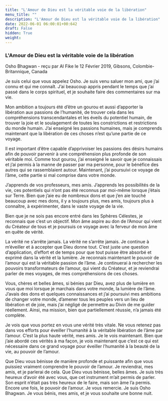```yaml
---
title: "L'Amour de Dieu est la véritable voie de la libération"
menu_title: ""
description: "L'Amour de Dieu est la véritable voie de la libération"
date: 2022-06-01 06:00:01+00:642
draft: False
hidden: True
weight:
---
```

### L'Amour de Dieu est la véritable voie de la libération

Osho Bhagwan - reçu par Al Fike le 12 Février 2019, Gibsons, Colombie-Britannique, Canada

Je suis celui que vous appelez Osho. Je suis venu saluer mon ami, que j’ai connu et qui me connaît. J’ai beaucoup appris pendant le temps que j’ai passé dans le corps spirituel, et je souhaite faire des commentaires sur ma vie.

Mon ambition a toujours été d’être un gourou et aussi d’apporter la libération aux passions de l’humanité, de trouver cela dans les compréhensions transcendantales et les éveils du potentiel humain, de trouver la joie et le soulagement de toutes les constrictions et restrictions du monde humain. J’ai enseigné les passions humaines, mais je comprends maintenant que la libération de ces choses n’est qu’une partie de ce voyage.

Il est important d’être capable d’apprivoiser les passions des désirs humains afin de pouvoir parvenir à une compréhension plus profonde de son véritable moi. Comme tout gourou, j’ai enseigné le savoir que je connaissais et j’ai permis à la manne de passer par ma personne, pour le bénéfice des autres qui se rassemblaient autour. Maintenant, j’ai poursuivi ce voyage de l’âme, cette partie si mal comprise dans votre monde.

J’apprends de vos professeurs, mes amis. J’apprends les possibilités de la vie, ces potentiels qui n’ont pas été reconnus par moi-même lorsque j’étais sur Terre. Bien que j’aie eu de nombreux dons et que j’en aie touché beaucoup avec mes dons, il y a toujours plus, mes amis, toujours plus à connaître, à expérimenter, dans le vaste voyage de la vie.

Bien que je ne sois pas encore entré dans les Sphères Célestes, je reconnais que c’est un objectif. Mon âme aspire au don de l’Amour qui vient du Créateur de tous et je poursuis ce voyage avec la ferveur de mon âme en quête de vérité.

La vérité ne s’arrête jamais. La vérité ne s’arrête jamais. Je continue à m’éveiller et à accepter que Dieu donne tout. C’est juste une question d’application, d’effort et de temps pour que tout puisse être absorbé et exprimé dans la vérité et la lumière. Je reconnais maintenant le pouvoir de l’amour qui est la véritable passion de l’âme. Je continuerai à rechercher les pouvoirs transformateurs de l’amour, qui vient du Créateur, et je reviendrai parler de mes voyages, de mes compréhensions de ces choses.

Vous, chères et belles âmes, si bénies par Dieu, avez plus de lumière en vous que moi lorsque je marchais dans votre monde, la lumière de l’âme. J’avais des dons et quelques connaissances et j’ai poursuivi mes ambitions de changer votre monde, d’amener tous les peuples vers un lieu de libération et de joie, mais j’ai négligé de permettre au Divin de me guider réellement. Ainsi, ma mission, bien que partiellement réussie, n’a jamais été complète.

Je vois que vous portez en vous une vérité très vitale. Ne vous retenez pas dans vos efforts pour éveiller l’humanité à la véritable libération de l’âme par l’amour. C’est la plus haute vérité, mes amis. Je le vois maintenant. Bien que j’aie abordé ces vérités à ma façon, je vois maintenant que c’est ce qui est nécessaire dans ce grand voyage pour éveiller l’humanité à la beauté de la vie, au pouvoir de l’amour.

Que Dieu vous bénisse de manière profonde et puissante afin que vous puissiez vraiment comprendre le pouvoir de l’amour. Je reviendrai, mes amis, et je parlerai de cela. Que Dieu vous bénisse, belles âmes. Je suis très heureux d’avoir été avec vous, que cet instrument m’ait permis de parler. Son esprit n’était pas très heureux de le faire, mais son âme l’a permis. Encore une fois, le pouvoir de l’amour. Je vous remercie. Je suis Osho Bhagwan. Je vous bénis, mes amis, et je vous souhaite une bonne nuit.





